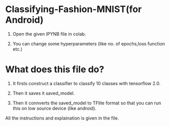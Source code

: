 # Classifying-Fashion-MNIST(for Android)

1. Open the given IPYNB file in colab.

2. You can change some hyperparameters (like no. of epochs,loss function etc.)


# What does this file do?

1. It firsts construct a classifier to classify 10 classes with tensorflow 2.0.

2. Then it saves it saved_model.

3. Then it connverts the saved_model to TFlite format so that you can run this on low source device (like android).

All the instructions and explaination is given in the file.
